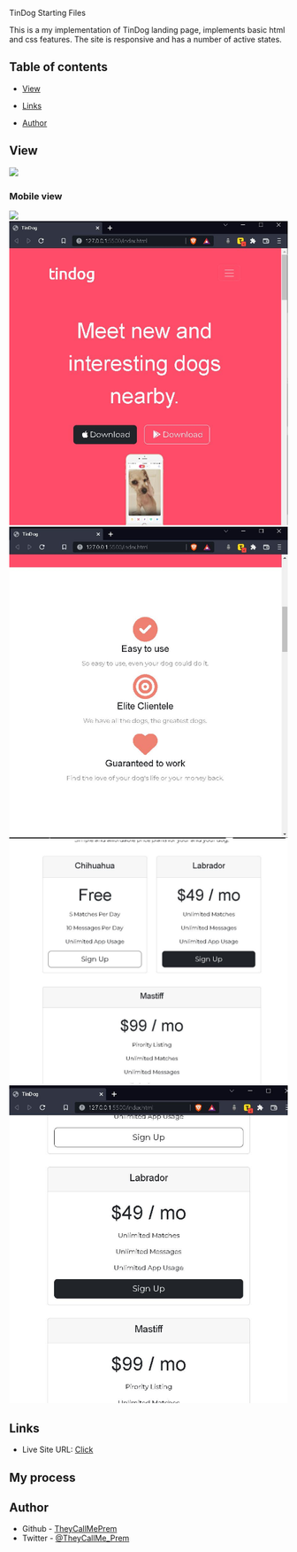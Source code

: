 TinDog Starting Files

This is a my implementation of TinDog landing page, implements basic html and css features.
The site is responsive and has a number of active states.

## Table of contents

- [View](#view)

- [Links](#links)

- [Author](#author)

## View

![](https://github.com/TheyCallMePrem/TinDog/blob/92c0e19404a06b644d381b289a08e840eb3e4d58/images/screen-capture.gif)

### Mobile view

![](https://github.com/TheyCallMePrem/TinDog/blob/f9c571ae3098dfc9503b20dea276024601892a40/images/screen-capture-1-2.gif)
![](https://github.com/TheyCallMePrem/TinDog/blob/adfa5571fdca51c5ebe4f26596a7f336bc8d2296/images/mobile-1.JPG)
![](https://github.com/TheyCallMePrem/TinDog/blob/adfa5571fdca51c5ebe4f26596a7f336bc8d2296/images/mobile-2.JPG)
![](https://github.com/TheyCallMePrem/TinDog/blob/adfa5571fdca51c5ebe4f26596a7f336bc8d2296/images/mobile-3.JPG)
![](https://github.com/TheyCallMePrem/TinDog/blob/adfa5571fdca51c5ebe4f26596a7f336bc8d2296/images/mobile-4.JPG)

## Links

- Live Site URL: [Click](https://theycallmeprem.github.io/TinDog/)

## My process

## Author

- Github - [TheyCallMePrem](https://github.com/TheyCallMePrem)
- Twitter - [@TheyCallMe_Prem](https://twitter.com/TheyCallMe_Prem)
